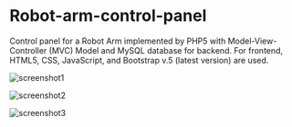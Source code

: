 # Robot-arm-control-panel
Control panel for a Robot Arm implemented by PHP5  with Model-View-Controller (MVC) Model and MySQL database for backend. For frontend, HTML5, CSS, JavaScript, and Bootstrap v.5 (latest version) are used. 

![screenshot1](https://user-images.githubusercontent.com/65139666/122630817-71bdbd80-d0cf-11eb-9b01-2e704b3923bc.jpeg)


![screenshot2](https://user-images.githubusercontent.com/65139666/122630840-931ea980-d0cf-11eb-955f-8a7bdac9c162.jpeg)


![screenshot3](https://user-images.githubusercontent.com/65139666/122630898-ed1f6f00-d0cf-11eb-90fd-5cc54d4647a4.jpeg)
